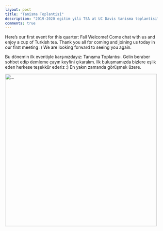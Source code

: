 ```yaml
---
layout: post
title: "Tanisma Toplantisi"
description: "2019-2020 egitim yili TSA at UC Davis tanisma toplantisi"
comments: true
---
```

Here’s our first event for this quarter: Fall Welcome! Come chat with us and enjoy a cup of Turkish tea. Thank you all for coming and joining us today in our first meeting :) We are looking forward to seeing you again.

Bu dönemin ilk eventiyle karşınızdayız: Tanışma Toplantısı. Gelin beraber sohbet edip demleme çayın keyfini çıkaralım. Ilk buluşmamızda bizlere eşlik eden herkese teşekkür ederiz :) En yakın zamanda görüşmek üzere.

<img align="middle" width="500" src="{{ site.url }}/images/tanisma-toplantisi.png" alt="...">
